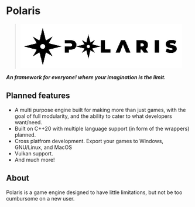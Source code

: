 # Polaris
> ![polaris_banner.png](polaris_LOGO_white_strip.png)

***An framework for everyone! where your imagination is the limit.***



## Planned features
+ A multi purpose engine built for making more than just games, with the goal of full modularity, and the ability to cater to what developers want/need.
+ Built on C++20 with multiple language support (in form of the wrappers) planned.
+ Cross platfrom development. Export your games to Windows, GNU/Linux, and MacOS
+ Vulkan support.
+ And much more!


## About
Polaris is a game engine designed to have little limitations, but not be too cumbursome on a new user. 

